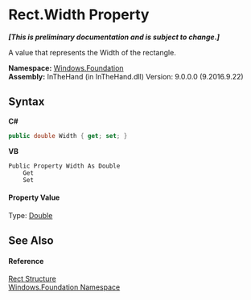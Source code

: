 # Rect.Width Property 
 _**\[This is preliminary documentation and is subject to change.\]**_

A value that represents the Width of the rectangle.

**Namespace:**&nbsp;<a href="N_Windows_Foundation">Windows.Foundation</a><br />**Assembly:**&nbsp;InTheHand (in InTheHand.dll) Version: 9.0.0.0 (9.2016.9.22)

## Syntax

**C#**<br />
``` C#
public double Width { get; set; }
```

**VB**<br />
``` VB
Public Property Width As Double
	Get
	Set
```


#### Property Value
Type: <a href="http://msdn2.microsoft.com/en-us/library/643eft0t" target="_blank">Double</a>

## See Also


#### Reference
<a href="T_Windows_Foundation_Rect">Rect Structure</a><br /><a href="N_Windows_Foundation">Windows.Foundation Namespace</a><br />